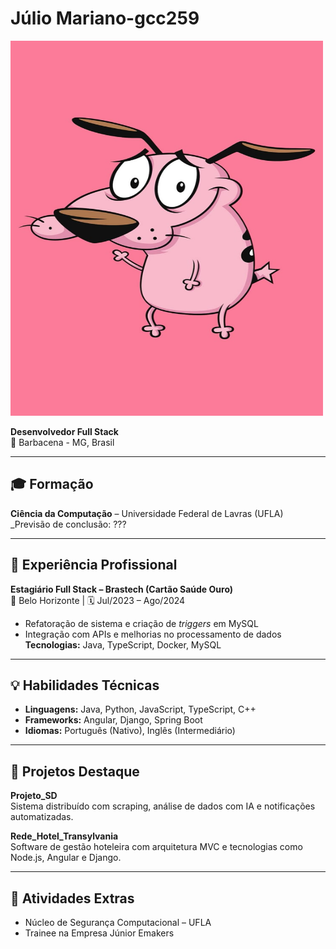 # Júlio Mariano-gcc259

<img src="coragem.jpg" alt="coragem" width="500" height="600">

**Desenvolvedor Full Stack**  
📍 Barbacena - MG, Brasil  

---

## 🎓 Formação

**Ciência da Computação** – Universidade Federal de Lavras (UFLA)  
_Previsão de conclusão: ???

---

## 💼 Experiência Profissional

**Estagiário Full Stack – Brastech (Cartão Saúde Ouro)**  
📍 Belo Horizonte | 🗓️ Jul/2023 – Ago/2024  
- Refatoração de sistema e criação de *triggers* em MySQL  
- Integração com APIs e melhorias no processamento de dados  
**Tecnologias:** Java, TypeScript, Docker, MySQL

---

## 💡 Habilidades Técnicas

- **Linguagens:** Java, Python, JavaScript, TypeScript, C++  
- **Frameworks:** Angular, Django, Spring Boot  
- **Idiomas:** Português (Nativo), Inglês (Intermediário)

---

## 🚀 Projetos Destaque

**Projeto_SD**  
Sistema distribuído com scraping, análise de dados com IA e notificações automatizadas.

**Rede_Hotel_Transylvania**  
Software de gestão hoteleira com arquitetura MVC e tecnologias como Node.js, Angular e Django.

---

## 📌 Atividades Extras

- Núcleo de Segurança Computacional – UFLA  
- Trainee na Empresa Júnior Emakers
